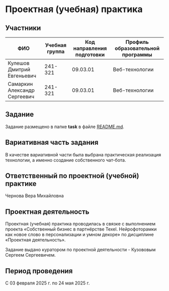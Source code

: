 # Проектная (учебная) практика

## Участники

| ФИО | Учебная группа | Код направления подготовки | Профиль образовательной программы |
|-|-|-|-|
| Кулешов Дмитрий Евгеньевич | 241-321 | 09.03.01 | Веб-технологии |
| Самаркин Александр Сергеевич | 241-321 | 09.03.01 | Веб-технологии |

## Задание

Задание размещено в папке **task** в файле [README.md](task/README.md).

## Вариативная часть задания

В качестве вариативной части была выбрана практическая реализация технологии, а именно создание собственного чат-бота.

## Ответственный по проектной (учебной) практике

Чернова Вера Михайловна

## Проектная деятельность

Проектная (учебная) практика проводилась в связке с выполнением проекта «Собственный бизнес в партнёрстве Texel. Нейрофоторамки как новое слово в персонализации и умном декоре» по дисциплине «Проектная деятельность».

Задание выдано куратором по проектной деятельности - Кузововым Сергеем Сергеевичем.

## Период проведения

С 03 февраля 2025 г. по 24 мая 2025 г.

